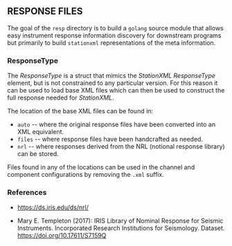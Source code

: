 ## RESPONSE FILES

The goal of the `resp` directory is to build a `golang` source module that allows easy instrument
response information discovery for downstream programs but primarily to build `stationxml` representations
of the meta information.

### ResponseType

The _ResponseType_ is a struct that mimics the _StationXML ResponseType_ element, but is not constrained to
any particular version. For this reason it can be used to load base XML files which can then be used to
construct the full response needed for _StationXML_.

The location of the base XML files can be found in:

- `auto` -- where the original response files have been converted into an XML equivalent.
- `files` -- where response files have been handcrafted as needed.
- `nrl` -- where responses derived from the NRL (notional response library) can be stored.

Files found in any of the locations can be used in the channel and component configurations by removing
the `.xml` suffix.

### References

* https://ds.iris.edu/ds/nrl/
 
- Mary E. Templeton (2017): IRIS Library of Nominal Response for Seismic Instruments. Incorporated Research Institutions for Seismology. Dataset. https://doi.org/10.17611/S7159Q
